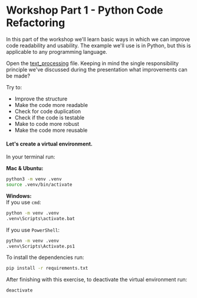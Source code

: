 # Workshop Part 1 - Python Code Refactoring

In this part of the workshop we'll learn basic ways in which we can improve code readability and usability. The example we'll use is in Python, but
this is applicable to any programming language.

Open the [text_processing](https://github.com/pyladiesams/Azure-functions-beginner-mar2020/blob/master/workshop/part1_refactoring/text_processing.py) file. Keeping in mind the single responsibility principle we've discussed during the presentation what improvements can be made?

Try to:

* Improve the structure
* Make the code more readable
* Check for code duplication
* Check if the code is testable
* Make to code more robust
* Make the code more reusable


#### Let's create a virtual environment.
In your terminal run:

**Mac & Ubuntu:**
```bash
python3 -m venv .venv
source .venv/bin/activate
```

**Windows:**\
If you use `cmd`:
```bash
python -m venv .venv
.venv\Scripts\activate.bat 
```

If you use `PowerShell`:
```bash
python -m venv .venv
.venv\Scripts\Activate.ps1 
```

To install the dependencies run:
```bash
pip install -r requirements.txt
```

After finishing with this exercise, to deactivate the virtual environment run:
```bash
deactivate
```
